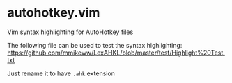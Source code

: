 # autohotkey.vim

Vim syntax highlighting for AutoHotkey files

The following file can be used to test the syntax highlighting:  
https://github.com/mmikeww/LexAHKL/blob/master/test/Highlight%20Test.txt  

Just rename it to have `.ahk` extension
